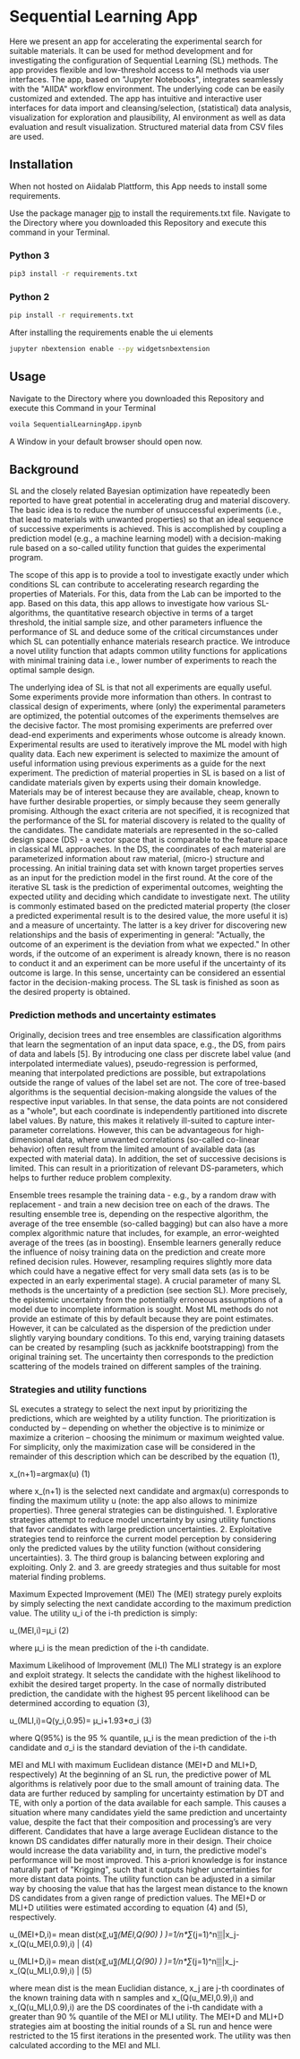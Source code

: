 # Sequential Learning App
Here we present an app for accelerating the experimental search for suitable materials. It can be used for method development and for investigating the configuration of Sequential Learning (SL) methods. The app provides flexible and low-threshold access to AI methods via user interfaces. 
The app, based on "Jupyter Notebooks", integrates seamlessly with the "AIIDA" workflow environment. The underlying code can be easily customized and extended. The app has intuitive and interactive user interfaces for data import and cleansing/selection, (statistical) data analysis, visualization for exploration and plausibility, AI environment as well as data evaluation and result visualization. Structured material data from CSV files are used.

## Installation

When not hosted on Aiidalab Plattform, this App needs to install some requirements.


Use the package manager [pip](https://pip.pypa.io/en/stable/) to install the requirements.txt file.
Navigate to the Directory where you downloaded this Repository and execute this command in your Terminal.

### Python 3
```bash
pip3 install -r requirements.txt
```
### Python 2

```bash
pip install -r requirements.txt
```
After installing the requirements enable the ui elements

```bash
jupyter nbextension enable --py widgetsnbextension
```

## Usage

Navigate to the Directory where you downloaded this Repository and execute this Command in your Terminal

```bash
voila SequentialLearningApp.ipynb
```

A Window in your default browser should open now.

## Background

SL and the closely related Bayesian optimization have repeatedly been reported to have great potential in accelerating drug and material discovery. The basic idea is to reduce the number of unsuccessful experiments (i.e., that lead to materials with unwanted properties) so that an ideal sequence of successive experiments is achieved. This is accomplished by coupling a prediction model (e.g., a machine learning model) with a decision-making rule based on a so-called utility function that guides the experimental program.

The scope of this app is to provide a tool to investigate exactly under which conditions SL can contribute to accelerating research regarding the properties of Materials. For this, data from the Lab can be imported to the app. 
Based on this data, this app allows to investigate how various SL-algorithms, the quantitative research objective in terms of a target threshold, the initial sample size, and other parameters influence the performance of SL and deduce some of the critical circumstances under which SL can potentially enhance materials research practice. We introduce a novel utility function that adapts common utility functions for applications with minimal training data i.e., lower number of experiments to reach the optimal sample design. 

The underlying idea of SL is that not all experiments are equally useful. Some experiments provide more information than others. In contrast to classical design of experiments, where (only) the experimental parameters are optimized, the potential outcomes of the experiments themselves are the decisive factor. The most promising experiments are preferred over dead-end experiments and experiments whose outcome is already known. Experimental results are used to iteratively improve the ML model with high quality data. Each new experiment is selected to maximize the amount of useful information using previous experiments as a guide for the next experiment. 
The prediction of material properties in SL is based on a list of candidate materials given by experts using their domain knowledge. Materials may be of interest because they are available, cheap, known to have further desirable properties, or simply because they seem generally promising. Although the exact criteria are not specified, it is recognized that the performance of the SL for material discovery is related to the quality of the candidates. The candidate materials are represented in the so-called design space (DS) - a vector space that is comparable to the feature space in classical ML approaches. In the DS, the coordinates of each material are parameterized information about raw material, (micro-) structure and processing. An initial training data set with known target properties serves as an input for the prediction model in the first round. 
At the core of the iterative SL task is the prediction of experimental outcomes, weighting the expected utility and deciding which candidate to investigate next. The utility is commonly estimated based on the predicted material property (the closer a predicted experimental result is to the desired value, the more useful it is) and a measure of uncertainty. The latter is a key driver for discovering new relationships and the basis of experimenting in general: "Actually, the outcome of an experiment is the deviation from what we expected." In other words, if the outcome of an experiment is already known, there is no reason to conduct it and an experiment can be more useful if the uncertainty of its outcome is large. In this sense, uncertainty can be considered an essential factor in the decision-making process. The SL task is finished as soon as the desired property is obtained. 

### Prediction methods and uncertainty estimates
Originally, decision trees and tree ensembles are classification algorithms that learn the segmentation of an input data space, e.g., the DS, from pairs of data and labels [5]. By introducing one class per discrete label value (and interpolated intermediate values), pseudo-regression is performed, meaning that interpolated predictions are possible, but extrapolations outside the range of values of the label set are not. The core of tree-based algorithms is the sequential decision-making alongside the values of the respective input variables. In that sense, the data points are not considered as a "whole", but each coordinate is independently partitioned into discrete label values. By nature, this makes it relatively ill-suited to capture inter-parameter correlations. However, this can be advantageous for high-dimensional data, where unwanted correlations (so-called co-linear behavior) often result from the limited amount of available data (as expected with material data). In addition, the set of successive decisions is limited. This can result in a prioritization of relevant DS-parameters, which helps to further reduce problem complexity. 

Ensemble trees resample the training data - e.g., by a random draw with replacement - and train a new decision tree on each of the draws. The resulting ensemble tree is, depending on the respective algorithm, the average of the tree ensemble (so-called bagging) but can also have a more complex algorithmic nature that includes, for example, an error-weighted average of the trees (as in boosting). Ensemble learners generally reduce the influence of noisy training data on the prediction and create more refined decision rules. However, resampling requires slightly more data which could have a negative effect for very small data sets (as is to be expected in an early experimental stage). 
A crucial parameter of many SL methods is the uncertainty of a prediction (see section SL). More precisely, the epistemic uncertainty from the potentially erroneous assumptions of a model due to incomplete information is sought. Most ML methods do not provide an estimate of this by default because they are point estimates. However, it can be calculated as the dispersion of the prediction under slightly varying boundary conditions. To this end, varying training datasets can be created by resampling (such as jackknife bootstrapping) from the original training set. The uncertainty then corresponds to the prediction scattering of the models trained on different samples of the training. 

### Strategies and utility functions 
SL executes a strategy to select the next input by prioritizing the predictions, which are weighted by a utility function. The prioritization is conducted by – depending on whether the objective is to minimize or maximize a criterion – choosing the minimum or maximum weighted value. For simplicity, only the maximization case will be considered in the remainder of this description which can be described by the equation (1),

x_(n+1)=argmax(u)										(1)

where x_(n+1) is the selected next candidate and argmax(u) corresponds to finding the maximum utility u (note: the app also allows to minimize properties). Three general strategies can be distinguished. 1. Explorative strategies attempt to reduce model uncertainty by using utility functions that favor candidates with large prediction uncertainties. 2. Exploitative strategies tend to reinforce the current model perception by considering only the predicted values by the utility function (without considering uncertainties). 3. The third group is balancing between exploring and exploiting. Only 2. and 3. are greedy strategies and thus suitable for most material finding problems.

Maximum Expected Improvement (MEI)
The (MEI) strategy purely exploits by simply selecting the next candidate according to the maximum prediction value. The utility u_i  of the i-th prediction is simply:

u_(MEI,i)=μ_i											(2)

where μ_i is the mean prediction of the i-th candidate. 

Maximum Likelihood of Improvement (MLI)
The MLI strategy is an explore and exploit strategy. It selects the candidate with the highest likelihood to exhibit the desired target property. In the case of normally distributed prediction, the candidate with the highest 95 percent likelihood can be determined according to equation (3),

u_(MLI,i)=Q(y_i,0.95)= μ_i+1.93*σ_i								  (3)

where Q(95%) is the 95 % quantile, μ_i is the mean prediction of the i-th candidate and σ_i is the standard deviation of the i-th candidate. 

MEI and MLI with maximum Euclidean distance (MEI+D and MLI+D, respectively)
At the beginning of an SL run, the predictive power of ML algorithms is relatively poor due to the small amount of training data. The data are further reduced by sampling for uncertainty estimation by DT and TE, with only a portion of the data available for each sample. This causes a situation where many candidates yield the same prediction and uncertainty value, despite the fact that their composition and processing’s are very different. Candidates that have a large average Euclidean distance to the known DS candidates differ naturally more in their design. Their choice would increase the data variability and, in turn, the predictive model's performance will be most improved. This a-priori knowledge is for instance naturally part of "Krigging", such that it outputs higher uncertainties for more distant data points. The utility function can be adjusted in a similar way by choosing the value that has the largest mean distance to the known DS candidates from a given range of prediction values. The MEI+D or MLI+D utilities were estimated according to equation (4) and (5), respectively.

u_(MEI+D,i)= mean dist(x〖,u〗_(MEI,Q(90) ) )=1/n*∑_(j=1)^n▒|x_j-x_(Q(u_MEI,0.9),i) | 				(4)

u_(MLI+D,i)= mean dist(x〖,u〗_(MLI,Q(90) ) )=1/n*∑_(j=1)^n▒|x_j-x_(Q(u_MLI,0.9),i) | 				(5)

where mean dist is the mean Euclidian distance, x_j are j-th coordinates of the known training data with n samples and x_(Q(u_MEI,0.9),i) and x_(Q(u_MLI,0.9),i) are the DS coordinates of the i-th candidate with a greater than 90 % quantile of the MEI or MLI utility. The MEI+D and MLI+D strategies aim at boosting the initial rounds of a SL run and hence were restricted to the 15 first iterations in the presented work. The utility was then calculated according to the MEI and MLI.





